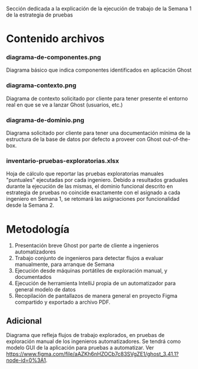 Sección dedicada a la explicación de la ejecución de trabajo de la Semana 1 de la estrategia de pruebas

# Contenido archivos

### diagrama-de-componentes.png

Diagrama básico que indica componentes identificados en aplicación Ghost

### diagrama-contexto.png

Diagrama de contexto solicitado por cliente para tener presente el entorno real en que se ve a lanzar Ghost (usuarios, etc.)

### diagrama-de-dominio.png

Diagrama solicitado por cliente para tener una documentación mínima de la estructura de la base de datos por defecto a proveer con Ghost out-of-the-box.

### inventario-pruebas-exploratorias.xlsx

Hoja de cálculo que reportar las pruebas exploratorias manuales "puntuales" ejecutadas por cada ingeniero. Debido a resultados graduales durante la ejecución de las mismas, el dominio funcional descrito en estrategia de pruebas no coincide exactamente con el asignado a cada ingeniero en Semana 1, se retomará las asignaciones por funcionalidad desde la Semana 2.

# Metodología

1. Presentación breve Ghost por parte de cliente a ingenieros automatizadores
2. Trabajo conjunto de ingenieros para detectar flujos a evaluar manualmente, para arranque de Semana
3. Ejecución desde máquinas portátiles de exploración manual, y documentados
4. Ejecución de herramienta IntelliJ propia de un automatizador para general modelo de datos
5. Recopilación de pantallazos de manera general en proyecto Figma compartido y exportado a archivo PDF.

## Adicional

Diagrama que refleja flujos de trabajo explorados, en pruebas de exploración manual de los ingenieros automatizadores. Se tendrá como modelo GUI de la aplicación para pruebas a automatizar. Ver https://www.figma.com/file/aAZKh6nHZOCb7c83SVgZE1/ghost_3.41.1?node-id=0%3A1.
